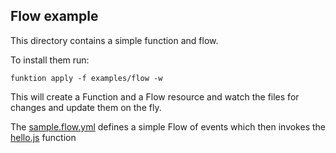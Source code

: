 ## Flow example
 
This directory contains a simple function and flow.

To install them run:

    funktion apply -f examples/flow -w
    
This will create a Function and a Flow resource and watch the files for changes and update them on the fly.

The [sample.flow.yml](sample.flow.yml) defines a simple Flow of events which then invokes the [hello.js](hello.js) function